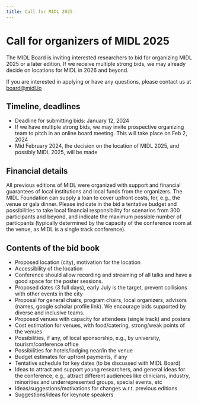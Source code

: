 ```yaml
---
title: Call for MIDL 2025
---
```

# Call for organizers of MIDL 2025

The MIDL Board is inviting interested researchers to bid for organizing MIDL 2025 or a later edition. If we receive multiple strong bids, we may already decide on locations for MIDL in 2026 and beyond.

If you are interested in applying or have any questions, please contact us at [board@midl.io](mailto:board@midl.io)

## Timeline, deadlines

* Deadline for submitting bids: January 12, 2024 
* If we have multiple strong bids, we may invite prospective organizing team to pitch in an online board meeting. This will take place on Feb 2, 2024
* Mid February 2024, the decision on the location of MIDL 2025, and possibly MIDL 2025, will be made 

## Financial details

All previous editions of MIDL were organized with support and financial guarantees of local institutions and local funds from the organizers. The MIDL Foundation can supply a loan to cover upfront costs, for, e.g., the venue or gala dinner. Please indicate in the bid a tentative budget and possibilities to take local financial responsibility for scenarios from 300 participants and beyond, and indicate the maximum possible number of particpants (typically determined by the capacity of the conference room at the venue, as MIDL is a single track conference).

## Contents of the bid book

* Proposed location (city), motivation for the location
* Accessibility of the location
* Conference should allow recording and streaming of all talks and have a good space for the poster sessions. 
* Proposed dates (3 full days), early July is the target, prevent collisions with other events in the city
* Proposal for general chairs, program chairs, local organizers, advisors (names, google scholar profile link). We encourage bids supported by diverse and inclusive teams.
* Proposed venues with capacity for attendees (single track) and posters
* Cost estimation for venues, with food/catering, strong/weak points of the venues
* Possibilities, if any, of local sponsorship, e.g., by university, tourism/conference office
* Possibilities for hotels/lodging near/in the venue
* Budget estimates for upfront payments, if any
* Tentative schedule for key dates (to be discussed with MIDL Board)
* Ideas to attract and support young researchers, and general ideas for the conference, e.g., attract different audiences like clinicians, industry, minorities and underrepresented groups, special events, etc
* Ideas/suggestions/motivations for changes w.r.t. previous editions
* Suggestions/ideas for keynote speakers

